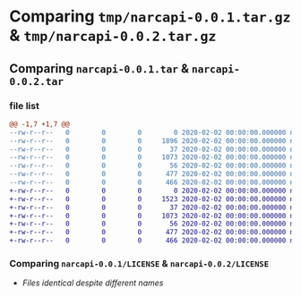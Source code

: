 # Comparing `tmp/narcapi-0.0.1.tar.gz` & `tmp/narcapi-0.0.2.tar.gz`

## Comparing `narcapi-0.0.1.tar` & `narcapi-0.0.2.tar`

### file list

```diff
@@ -1,7 +1,7 @@
--rw-r--r--   0        0        0        0 2020-02-02 00:00:00.000000 narcapi-0.0.1/src/narcapi/__init__.py
--rw-r--r--   0        0        0     1896 2020-02-02 00:00:00.000000 narcapi-0.0.1/src/narcapi/package.py
--rw-r--r--   0        0        0       37 2020-02-02 00:00:00.000000 narcapi-0.0.1/.gitignore
--rw-r--r--   0        0        0     1073 2020-02-02 00:00:00.000000 narcapi-0.0.1/LICENSE
--rw-r--r--   0        0        0       56 2020-02-02 00:00:00.000000 narcapi-0.0.1/README.md
--rw-r--r--   0        0        0      477 2020-02-02 00:00:00.000000 narcapi-0.0.1/pyproject.toml
--rw-r--r--   0        0        0      466 2020-02-02 00:00:00.000000 narcapi-0.0.1/PKG-INFO
+-rw-r--r--   0        0        0        0 2020-02-02 00:00:00.000000 narcapi-0.0.2/src/narcapi/__init__.py
+-rw-r--r--   0        0        0     1523 2020-02-02 00:00:00.000000 narcapi-0.0.2/src/narcapi/package.py
+-rw-r--r--   0        0        0       37 2020-02-02 00:00:00.000000 narcapi-0.0.2/.gitignore
+-rw-r--r--   0        0        0     1073 2020-02-02 00:00:00.000000 narcapi-0.0.2/LICENSE
+-rw-r--r--   0        0        0       56 2020-02-02 00:00:00.000000 narcapi-0.0.2/README.md
+-rw-r--r--   0        0        0      477 2020-02-02 00:00:00.000000 narcapi-0.0.2/pyproject.toml
+-rw-r--r--   0        0        0      466 2020-02-02 00:00:00.000000 narcapi-0.0.2/PKG-INFO
```

### Comparing `narcapi-0.0.1/LICENSE` & `narcapi-0.0.2/LICENSE`

 * *Files identical despite different names*

